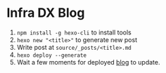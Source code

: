 # Infra DX Blog

1. `npm install -g hexo-cli` to install tools
2. `hexo new "<title>"` to generate new post
3. Write post at `source/_posts/<title>.md`
4. `hexo deploy --generate`
5. Wait a few moments for deployed [blog](https://kalohq.github.io/infra-dx-blog/) to update.
